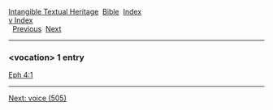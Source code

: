 [Intangible Textual Heritage](../../index)  [Bible](../index) 
[Index](index)   
[v Index](_v_)  
  [Previous](c12159)  [Next](c12161) 

------------------------------------------------------------------------

### &lt;vocation&gt; 1 entry

[Eph 4:1](../kjv/eph004.htm#001)  

------------------------------------------------------------------------

[Next: voice (505)](c12161)
